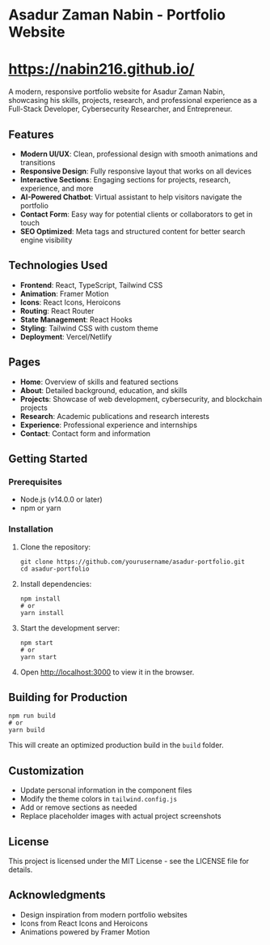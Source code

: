 # Asadur Zaman Nabin - Portfolio Website
# https://nabin216.github.io/

A modern, responsive portfolio website for Asadur Zaman Nabin, showcasing his skills, projects, research, and professional experience as a Full-Stack Developer, Cybersecurity Researcher, and Entrepreneur.

## Features

- **Modern UI/UX**: Clean, professional design with smooth animations and transitions
- **Responsive Design**: Fully responsive layout that works on all devices
- **Interactive Sections**: Engaging sections for projects, research, experience, and more
- **AI-Powered Chatbot**: Virtual assistant to help visitors navigate the portfolio
- **Contact Form**: Easy way for potential clients or collaborators to get in touch
- **SEO Optimized**: Meta tags and structured content for better search engine visibility

## Technologies Used

- **Frontend**: React, TypeScript, Tailwind CSS
- **Animation**: Framer Motion
- **Icons**: React Icons, Heroicons
- **Routing**: React Router
- **State Management**: React Hooks
- **Styling**: Tailwind CSS with custom theme
- **Deployment**: Vercel/Netlify

## Pages

- **Home**: Overview of skills and featured sections
- **About**: Detailed background, education, and skills
- **Projects**: Showcase of web development, cybersecurity, and blockchain projects
- **Research**: Academic publications and research interests
- **Experience**: Professional experience and internships
- **Contact**: Contact form and information

## Getting Started

### Prerequisites

- Node.js (v14.0.0 or later)
- npm or yarn

### Installation

1. Clone the repository:
   ```
   git clone https://github.com/yourusername/asadur-portfolio.git
   cd asadur-portfolio
   ```

2. Install dependencies:
   ```
   npm install
   # or
   yarn install
   ```

3. Start the development server:
   ```
   npm start
   # or
   yarn start
   ```

4. Open [http://localhost:3000](http://localhost:3000) to view it in the browser.

## Building for Production

```
npm run build
# or
yarn build
```

This will create an optimized production build in the `build` folder.

## Customization

- Update personal information in the component files
- Modify the theme colors in `tailwind.config.js`
- Add or remove sections as needed
- Replace placeholder images with actual project screenshots

## License

This project is licensed under the MIT License - see the LICENSE file for details.

## Acknowledgments

- Design inspiration from modern portfolio websites
- Icons from React Icons and Heroicons
- Animations powered by Framer Motion
